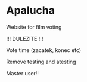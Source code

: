 # Apalucha
Website for film voting


!!! DULEZITE !!!

Vote time (zacatek, konec etc)

Remove testing and atesting

Master user!!
